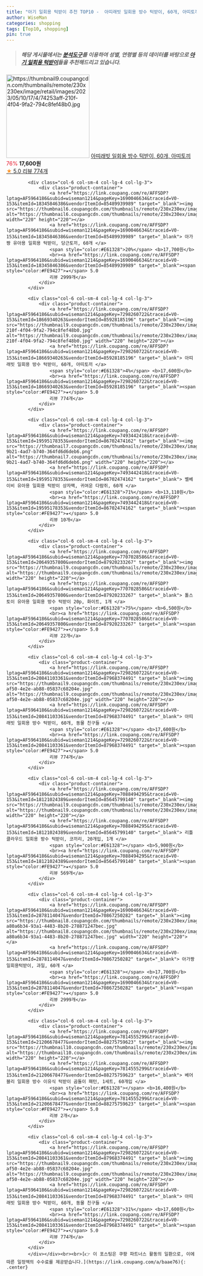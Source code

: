 ```yaml
---
title: "아기 일회용 턱받이 추천 TOP10 -  아띠래빗 일회용 방수 턱받이, 60개, 아띠토끼 "
author: WiseMan
categories: shopping
tags: [Top10, shopping]
pin: true
---
```


> ##### 해당 게시물에서는 [**분석도구**](https://itemscout.io/)를 이용하여 **성별**, **연령별** 등의 데이터를 바탕으로 [**아기 일회용 턱받이**](https://link.coupang.com/a/baae76)들을 추천해드리고 있습니다.
<div class="container"><div class="row">
            <div class="col-6 col-sm-4 col-lg-4 col-lg-3">
                <div class="product-container">
                    <a href="https://link.coupang.com/re/AFFSDP?lptag=AF5964186&subid=wiseman1214&pageKey=7298260722&traceid=V0-153&itemId=18669340263&vendorItemId=85928185196" target="_blank"><img src="https://thumbnail9.coupangcdn.com/thumbnails/remote/230x230ex/image/retail/images/2023/05/10/17/4/74253aff-210f-4f04-9fa2-794c8fef48b0.jpg" alt="https://thumbnail9.coupangcdn.com/thumbnails/remote/230x230ex/image/retail/images/2023/05/10/17/4/74253aff-210f-4f04-9fa2-794c8fef48b0.jpg" width="220" height="220"></a>
                    <a href="https://link.coupang.com/re/AFFSDP?lptag=AF5964186&subid=wiseman1214&pageKey=7298260722&traceid=V0-153&itemId=18669340263&vendorItemId=85928185196" target="_blank"> 아띠래빗 일회용 방수 턱받이, 60개, 아띠토끼 </a>
                    <span style="color:#E61328">76%</span> <b>17,600원</b>
                    <br><a href="https://link.coupang.com/re/AFFSDP?lptag=AF5964186&subid=wiseman1214&pageKey=7298260722&traceid=V0-153&itemId=18669340263&vendorItemId=85928185196" target="_blank"><span style="color:#FE9427">★</span> 5.0
                    리뷰 774개</a>
                </div>
            </div>
            
            <div class="col-6 col-sm-4 col-lg-4 col-lg-3">
                <div class="product-container">
                    <a href="https://link.coupang.com/re/AFFSDP?lptag=AF5964186&subid=wiseman1214&pageKey=1690046634&traceid=V0-153&itemId=18345846386&vendorItemId=85489939989" target="_blank"><img src="https://thumbnail6.coupangcdn.com/thumbnails/remote/230x230ex/image/rs_quotation_api/k7g2hfla/514797d2d4244916a88750961cefff06.jpg" alt="https://thumbnail6.coupangcdn.com/thumbnails/remote/230x230ex/image/rs_quotation_api/k7g2hfla/514797d2d4244916a88750961cefff06.jpg" width="220" height="220"></a>
                    <a href="https://link.coupang.com/re/AFFSDP?lptag=AF5964186&subid=wiseman1214&pageKey=1690046634&traceid=V0-153&itemId=18345846386&vendorItemId=85489939989" target="_blank"> 아가짱 유아용 일회용 턱받이, 당근토끼, 60개 </a>
                    <span style="color:#E61328">20%</span> <b>17,700원</b>
                    <br><a href="https://link.coupang.com/re/AFFSDP?lptag=AF5964186&subid=wiseman1214&pageKey=1690046634&traceid=V0-153&itemId=18345846386&vendorItemId=85489939989" target="_blank"><span style="color:#FE9427">★</span> 5.0
                    리뷰 2999개</a>
                </div>
            </div>
            
            <div class="col-6 col-sm-4 col-lg-4 col-lg-3">
                <div class="product-container">
                    <a href="https://link.coupang.com/re/AFFSDP?lptag=AF5964186&subid=wiseman1214&pageKey=7298260722&traceid=V0-153&itemId=18669340263&vendorItemId=85928185196" target="_blank"><img src="https://thumbnail9.coupangcdn.com/thumbnails/remote/230x230ex/image/retail/images/2023/05/10/17/4/74253aff-210f-4f04-9fa2-794c8fef48b0.jpg" alt="https://thumbnail9.coupangcdn.com/thumbnails/remote/230x230ex/image/retail/images/2023/05/10/17/4/74253aff-210f-4f04-9fa2-794c8fef48b0.jpg" width="220" height="220"></a>
                    <a href="https://link.coupang.com/re/AFFSDP?lptag=AF5964186&subid=wiseman1214&pageKey=7298260722&traceid=V0-153&itemId=18669340263&vendorItemId=85928185196" target="_blank"> 아띠래빗 일회용 방수 턱받이, 60개, 아띠토끼 </a>
                    <span style="color:#E61328">4%</span> <b>17,600원</b>
                    <br><a href="https://link.coupang.com/re/AFFSDP?lptag=AF5964186&subid=wiseman1214&pageKey=7298260722&traceid=V0-153&itemId=18669340263&vendorItemId=85928185196" target="_blank"><span style="color:#FE9427">★</span> 5.0
                    리뷰 774개</a>
                </div>
            </div>
            
            <div class="col-6 col-sm-4 col-lg-4 col-lg-3">
                <div class="product-container">
                    <a href="https://link.coupang.com/re/AFFSDP?lptag=AF5964186&subid=wiseman1214&pageKey=7493442418&traceid=V0-153&itemId=19595178353&vendorItemId=86702474162" target="_blank"><img src="https://thumbnail7.coupangcdn.com/thumbnails/remote/230x230ex/image/retail/images/2023/07/27/11/8/b9a3355c-9b21-4ad7-b740-364fd6d6deb6.png" alt="https://thumbnail7.coupangcdn.com/thumbnails/remote/230x230ex/image/retail/images/2023/07/27/11/8/b9a3355c-9b21-4ad7-b740-364fd6d6deb6.png" width="220" height="220"></a>
                    <a href="https://link.coupang.com/re/AFFSDP?lptag=AF5964186&subid=wiseman1214&pageKey=7493442418&traceid=V0-153&itemId=19595178353&vendorItemId=86702474162" target="_blank"> 벨베이비 유아용 일회용 턱받이 상자팩, 귀여운 다람쥐, 60개 </a>
                    <span style="color:#E61328">71%</span> <b>13,110원</b>
                    <br><a href="https://link.coupang.com/re/AFFSDP?lptag=AF5964186&subid=wiseman1214&pageKey=7493442418&traceid=V0-153&itemId=19595178353&vendorItemId=86702474162" target="_blank"><span style="color:#FE9427">★</span> 5.0
                    리뷰 10개</a>
                </div>
            </div>
            
            <div class="col-6 col-sm-4 col-lg-4 col-lg-3">
                <div class="product-container">
                    <a href="https://link.coupang.com/re/AFFSDP?lptag=AF5964186&subid=wiseman1214&pageKey=7707028586&traceid=V0-153&itemId=20649357800&vendorItemId=87920233267" target="_blank"><img src="https://thumbnail9.coupangcdn.com/thumbnails/remote/230x230ex/image/rs_quotation_api/yk1l7qg8/52f009185aa04aecbb1d5fdec5a5f0d5.jpg" alt="https://thumbnail9.coupangcdn.com/thumbnails/remote/230x230ex/image/rs_quotation_api/yk1l7qg8/52f009185aa04aecbb1d5fdec5a5f0d5.jpg" width="220" height="220"></a>
                    <a href="https://link.coupang.com/re/AFFSDP?lptag=AF5964186&subid=wiseman1214&pageKey=7707028586&traceid=V0-153&itemId=20649357800&vendorItemId=87920233267" target="_blank"> 톨스토이 유아용 일회용 방수 턱받이 20p, 화이트, 1개 </a>
                    <span style="color:#E61328">75%</span> <b>6,500원</b>
                    <br><a href="https://link.coupang.com/re/AFFSDP?lptag=AF5964186&subid=wiseman1214&pageKey=7707028586&traceid=V0-153&itemId=20649357800&vendorItemId=87920233267" target="_blank"><span style="color:#FE9427">★</span> 5.0
                    리뷰 22개</a>
                </div>
            </div>
            
            <div class="col-6 col-sm-4 col-lg-4 col-lg-3">
                <div class="product-container">
                    <a href="https://link.coupang.com/re/AFFSDP?lptag=AF5964186&subid=wiseman1214&pageKey=7298260722&traceid=V0-153&itemId=20841103361&vendorItemId=87968374491" target="_blank"><img src="https://thumbnail9.coupangcdn.com/thumbnails/remote/230x230ex/image/retail/images/2023/12/04/13/2/7874bded-af50-4e2e-ab88-05837c68204e.jpg" alt="https://thumbnail9.coupangcdn.com/thumbnails/remote/230x230ex/image/retail/images/2023/12/04/13/2/7874bded-af50-4e2e-ab88-05837c68204e.jpg" width="220" height="220"></a>
                    <a href="https://link.coupang.com/re/AFFSDP?lptag=AF5964186&subid=wiseman1214&pageKey=7298260722&traceid=V0-153&itemId=20841103361&vendorItemId=87968374491" target="_blank"> 아띠래빗 일회용 방수 턱받이, 60개, 동물 친구들 </a>
                    <span style="color:#E61328"></span> <b>17,600원</b>
                    <br><a href="https://link.coupang.com/re/AFFSDP?lptag=AF5964186&subid=wiseman1214&pageKey=7298260722&traceid=V0-153&itemId=20841103361&vendorItemId=87968374491" target="_blank"><span style="color:#FE9427">★</span> 5.0
                    리뷰 774개</a>
                </div>
            </div>
            
            <div class="col-6 col-sm-4 col-lg-4 col-lg-3">
                <div class="product-container">
                    <a href="https://link.coupang.com/re/AFFSDP?lptag=AF5964186&subid=wiseman1214&pageKey=7088494295&traceid=V0-153&itemId=18121024389&vendorItemId=85645799140" target="_blank"><img src="https://thumbnail9.coupangcdn.com/thumbnails/remote/230x230ex/image/vendor_inventory/2bd2/aa5ff70aa820fa80768d894faeb183e659433476e51437701e493e697165.jpg" alt="https://thumbnail9.coupangcdn.com/thumbnails/remote/230x230ex/image/vendor_inventory/2bd2/aa5ff70aa820fa80768d894faeb183e659433476e51437701e493e697165.jpg" width="220" height="220"></a>
                    <a href="https://link.coupang.com/re/AFFSDP?lptag=AF5964186&subid=wiseman1214&pageKey=7088494295&traceid=V0-153&itemId=18121024389&vendorItemId=85645799140" target="_blank"> 리틀클라우드 일회용 방수 턱받이, 코끼리, 20개입, 1개 </a>
                    <span style="color:#E61328"></span> <b>5,900원</b>
                    <br><a href="https://link.coupang.com/re/AFFSDP?lptag=AF5964186&subid=wiseman1214&pageKey=7088494295&traceid=V0-153&itemId=18121024389&vendorItemId=85645799140" target="_blank"><span style="color:#FE9427">★</span> 5.0
                    리뷰 569개</a>
                </div>
            </div>
            
            <div class="col-6 col-sm-4 col-lg-4 col-lg-3">
                <div class="product-container">
                    <a href="https://link.coupang.com/re/AFFSDP?lptag=AF5964186&subid=wiseman1214&pageKey=1690046634&traceid=V0-153&itemId=2878114047&vendorItemId=70867250282" target="_blank"><img src="https://thumbnail8.coupangcdn.com/thumbnails/remote/230x230ex/image/retail/images/2978545524298399-a80a6b34-93a1-4483-8b20-278871247bec.jpg" alt="https://thumbnail8.coupangcdn.com/thumbnails/remote/230x230ex/image/retail/images/2978545524298399-a80a6b34-93a1-4483-8b20-278871247bec.jpg" width="220" height="220"></a>
                    <a href="https://link.coupang.com/re/AFFSDP?lptag=AF5964186&subid=wiseman1214&pageKey=1690046634&traceid=V0-153&itemId=2878114047&vendorItemId=70867250282" target="_blank"> 아가짱 일회용턱받이, 과일, 60개 </a>
                    <span style="color:#E61328"></span> <b>17,700원</b>
                    <br><a href="https://link.coupang.com/re/AFFSDP?lptag=AF5964186&subid=wiseman1214&pageKey=1690046634&traceid=V0-153&itemId=2878114047&vendorItemId=70867250282" target="_blank"><span style="color:#FE9427">★</span> 5.0
                    리뷰 2999개</a>
                </div>
            </div>
            
            <div class="col-6 col-sm-4 col-lg-4 col-lg-3">
                <div class="product-container">
                    <a href="https://link.coupang.com/re/AFFSDP?lptag=AF5964186&subid=wiseman1214&pageKey=7814555299&traceid=V0-153&itemId=21206678477&vendorItemId=88275759623" target="_blank"><img src="https://thumbnail10.coupangcdn.com/thumbnails/remote/230x230ex/image/vendor_inventory/8540/b040c06e190fdad2a94226f9383438178098e1bb168913b9af7a74c18063.jpg" alt="https://thumbnail10.coupangcdn.com/thumbnails/remote/230x230ex/image/vendor_inventory/8540/b040c06e190fdad2a94226f9383438178098e1bb168913b9af7a74c18063.jpg" width="220" height="220"></a>
                    <a href="https://link.coupang.com/re/AFFSDP?lptag=AF5964186&subid=wiseman1214&pageKey=7814555299&traceid=V0-153&itemId=21206678477&vendorItemId=88275759623" target="_blank"> 베어블리 일회용 방수 이유식 턱받이 곰돌이 패턴, 1세트, 60개입 </a>
                    <span style="color:#E61328"></span> <b>16,400원</b>
                    <br><a href="https://link.coupang.com/re/AFFSDP?lptag=AF5964186&subid=wiseman1214&pageKey=7814555299&traceid=V0-153&itemId=21206678477&vendorItemId=88275759623" target="_blank"><span style="color:#FE9427">★</span> 5.0
                    리뷰 2개</a>
                </div>
            </div>
            
            <div class="col-6 col-sm-4 col-lg-4 col-lg-3">
                <div class="product-container">
                    <a href="https://link.coupang.com/re/AFFSDP?lptag=AF5964186&subid=wiseman1214&pageKey=7298260722&traceid=V0-153&itemId=20841103361&vendorItemId=87968374491" target="_blank"><img src="https://thumbnail9.coupangcdn.com/thumbnails/remote/230x230ex/image/retail/images/2023/12/04/13/2/7874bded-af50-4e2e-ab88-05837c68204e.jpg" alt="https://thumbnail9.coupangcdn.com/thumbnails/remote/230x230ex/image/retail/images/2023/12/04/13/2/7874bded-af50-4e2e-ab88-05837c68204e.jpg" width="220" height="220"></a>
                    <a href="https://link.coupang.com/re/AFFSDP?lptag=AF5964186&subid=wiseman1214&pageKey=7298260722&traceid=V0-153&itemId=20841103361&vendorItemId=87968374491" target="_blank"> 아띠래빗 일회용 방수 턱받이, 60개, 동물 친구들 </a>
                    <span style="color:#E61328">31%</span> <b>17,600원</b>
                    <br><a href="https://link.coupang.com/re/AFFSDP?lptag=AF5964186&subid=wiseman1214&pageKey=7298260722&traceid=V0-153&itemId=20841103361&vendorItemId=87968374491" target="_blank"><span style="color:#FE9427">★</span> 5.0
                    리뷰 774개</a>
                </div>
            </div>
            </div></div><br><br>[👉 이 포스팅은 쿠팡 파트너스 활동의 일환으로, 이에 따른 일정액의 수수료를 제공받습니다.](https://link.coupang.com/a/baae76){: .center}